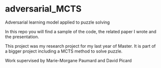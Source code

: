 # adversarial_MCTS

Adversarial learning model applied to puzzle solving

In this repo you will find a sample of the code, the related paper I wrote and the presentation.

This project was my research project for my last year of Master. It is part of a bigger project including a MCTS method to solve puzzle.

Work supervised by Marie-Morgane Paumard and David Picard
